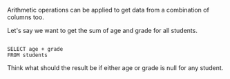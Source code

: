 Arithmetic operations can be applied to get data from a combination of columns too.

Let's say we want to get the sum of age and grade for all students.

<Editor lang="sql" dbName="students1.db">
<code>
SELECT age + grade
FROM students
</code>
</Editor>

Think what should the result be if either age or grade is null for any student.